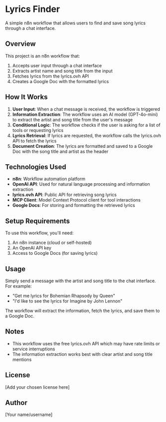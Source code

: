 # Lyrics Finder

A simple n8n workflow that allows users to find and save song lyrics through a chat interface.

## Overview

This project is an n8n workflow that:
1. Accepts user input through a chat interface
2. Extracts artist name and song title from the input
3. Fetches lyrics from the lyrics.ovh API
4. Creates a Google Doc with the formatted lyrics

## How It Works

1. **User Input**: When a chat message is received, the workflow is triggered
2. **Information Extraction**: The workflow uses an AI model (GPT-4o-mini) to extract the artist and song title from the user's message
3. **Conditional Logic**: The workflow checks if the user is asking for a list of tools or requesting lyrics
4. **Lyrics Retrieval**: If lyrics are requested, the workflow calls the lyrics.ovh API to fetch the lyrics
5. **Document Creation**: The lyrics are formatted and saved to a Google Doc with the song title and artist as the header

## Technologies Used

- **n8n**: Workflow automation platform
- **OpenAI API**: Used for natural language processing and information extraction
- **lyrics.ovh API**: Public API for retrieving song lyrics
- **MCP Client**: Model Context Protocol client for tool interactions
- **Google Docs**: For storing and formatting the retrieved lyrics

## Setup Requirements

To use this workflow, you'll need:

1. An n8n instance (cloud or self-hosted)
2. An OpenAI API key
3. Access to Google Docs (for saving lyrics)

## Usage

Simply send a message with the artist and song title to the chat interface. For example:
- "Get me lyrics for Bohemian Rhapsody by Queen"
- "I'd like to see the lyrics for Imagine by John Lennon"

The workflow will extract the information, fetch the lyrics, and save them to a Google Doc.

## Notes

- This workflow uses the free lyrics.ovh API which may have rate limits or service interruptions
- The information extraction works best with clear artist and song title mentions

## License

[Add your chosen license here]

## Author

[Your name/username]
